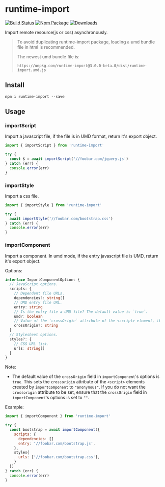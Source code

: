 # runtime-import

[![Build Status](https://github.com/yusangeng/runtime-import/workflows/test/badge.svg)](https://github.com/yusangeng/runtime-import/actions?query=workflow%3Atest) [![Npm Package](https://badge.fury.io/js/runtime-import.svg)](https://www.npmjs.com/package/runtime-import) [![Downloads](https://img.shields.io/npm/dw/runtime-import.svg?style=flat)](https://www.npmjs.com/package/runtime-import)

Import remote resource(js or css) asynchronously.

> To avoid duplicating runtime-import package, loading a umd bundle file in html is recommended.
>
> The newest umd bundle file is:
>
> ```
> https://unpkg.com/runtime-import@3.0.0-beta.0/dist/runtime-import.umd.js
> ```

## Install

```shell
npm i runtime-import --save
```

## Usage

### importScript

Import a javascript file, if the file is in UMD format, return it's export object.

```js
import { importScript } from 'runtime-import'

try {
  const $ = await importScript('//foobar.com/jquery.js')
} catch (err) {
  console.error(err)
}
```

### importStyle

Import a css file.

```js
import { importStyle } from 'runtime-import'

try {
  await importStyle('//foobar.com/bootstrap.css')
} catch (err) {
  console.error(err)
}
```

### importComponent

Import a component. In umd mode, if the entry javascript file is UMD, return it's export object.

Options:

```ts
interface ImportComponentOptions {
  // JavaScript options.
  scripts: {
    // Dependent file URLs.
    dependencies?: string[]
    // UMD entry file URL.
    entry: string
    // Is the entry file a UMD file? The default value is `true`.
    umd?: boolean
    // Value of the `crossOrigin` attribute of the <script> element, the default value is "anonymous".
    crossOrigin?: string
  }
  // Stylesheet options.
  styles?: {
    // CSS URL list.
    urls: string[]
  }
}
```

Note:

- The default value of the `crossOrigin` field in `importComponent`'s options is `true`. This sets the `crossorigin` attribute of the `<script>` elements created by `importComponent` to `"anonymous"`. If you do not want the `crossorigin` attribute to be set, ensure that the `crossOrigin` field in `importComponent`'s options is set to `""`.

Example:

```js
import { importComponent } from 'runtime-import'

try {
  const bootstrap = await importComponent({
    scripts: {
      dependencies: []
      entry: '//foobar.com/bootstrap.js',
    },
    styles{
      urls: ['//foobar.com/bootstrap.css'],
    }
  })
} catch (err) {
  console.error(err)
}
```
